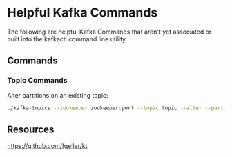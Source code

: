 # Helpful Kafka Commands

The following are helpful Kafka Commands that aren't yet associated or built into the kafkactl command line utility.

## Commands

### Topic Commands

Alter partitions on an existing topic:

```sh
./kafka-topics --zookeeper zookeeper:port --topic topic --alter --partitions 5
```

## Resources

https://github.com/fgeller/kt
